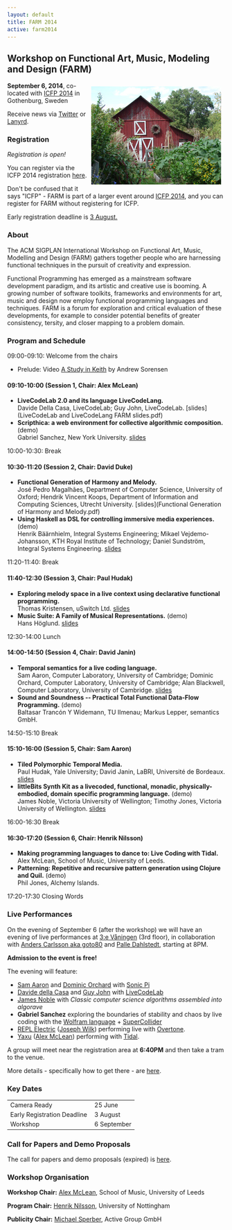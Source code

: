 ```yaml
---
layout: default
title: FARM 2014
active: farm2014
---
```


## Workshop on Functional Art, Music, Modeling and Design (FARM)

<img src="/files/farm-lambda-small.jpg" style="float: right; margin: 10px;" />

**September 6, 2014**, co-located with [ICFP
2014](http://icfpconference.org/icfp2014/) in Gothenburg, Sweden

Receive news via [Twitter](http://twitter.com/WorkshopFARM) or
[Lanyrd](http://lanyrd.com/2014/farm2014/).

### Registration

*Registration is open!*

You can register via the ICFP 2014 registration
[here](https://regmaster4.com/2014conf/ICFP14/register.php).

Don't be confused that it says "ICFP" - FARM is part of a larger event
around [ICFP 2014](http://icfpconference.org/icfp2014/), and you can
register for FARM without registering for ICFP.

Early registration deadline is <a
href="http://www.timeanddate.com/worldclock/fixedtime.html?msg=FARM+2014+early+registration+deadline&amp;iso=20140803T2355&amp;p1=1033">3
August.</a>

### About

The ACM SIGPLAN International Workshop on Functional Art, Music,
Modelling and Design (FARM) gathers together people who are harnessing
functional techniques in the pursuit of creativity and expression.

Functional Programming has emerged as a mainstream software
development paradigm, and its artistic and creative use is booming. A
growing number of software toolkits, frameworks and environments for
art, music and design now employ functional programming languages and
techniques. FARM is a forum for exploration and critical evaluation of
these developments, for example to consider potential benefits of
greater consistency, tersity, and closer mapping to a problem domain.

### Program and Schedule

09:00-09:10: Welcome from the chairs

* Prelude: Video [A Study in Keith](http://vimeo.com/2433947) by
  Andrew Sorensen

#### 09:10-10:00 (Session 1, Chair: Alex McLean)

* **LiveCodeLab 2.0 and its language LiveCodeLang.** <br/> Davide
     Della Casa, LiveCodeLab; Guy John, LiveCodeLab. [slides](LiveCodeLab and LiveCodeLang FARM slides.pdf)
* **Scripthica: a web environment for collective algorithmic
  composition.** (demo) <br/> Gabriel Sanchez, New York University. [slides](scripthica.pdf)

10:00-10:30: Break

#### 10:30-11:20 (Session 2, Chair: David Duke)

* **Functional Generation of Harmony and Melody.** <br/> José Pedro
  Magalhães, Department of Computer Science, University of Oxford;
  Hendrik Vincent Koops, Department of Information and Computing
  Sciences, Utrecht University. [slides](Functional Generation of Harmony and Melody.pdf)
* **Using Haskell as DSL for controlling immersive media
  experiences.** (demo) <br/> Henrik Bäärnhielm, Integral Systems
  Engineering; Mikael Vejdemo-Johansson, KTH Royal Institute of
  Technology; Daniel Sundström, Integral Systems Engineering. [slides](M-Vejdemo-Johansson-Celestra.pdf)

11:20-11:40: Break

#### 11:40-12:30 (Session 3, Chair: Paul Hudak)

* **Exploring melody space in a live context using declarative
  functional programming.** <br/> Thomas Kristensen, uSwitch Ltd. [slides](ThomasGKristensen.pdf)
* **Music Suite: A Family of Musical Representations.** (demo) <br/>
  Hans Höglund. [slides](MusicSuite/FARM2014Slides.html)

12:30-14:00 Lunch

#### 14:00-14:50 (Session 4, Chair: David Janin)

* **Temporal semantics for a live coding language.** <br/> Sam Aaron,
  Computer Laboratory, University of Cambridge; Dominic Orchard,
  Computer Laboratory, University of Cambridge; Alan Blackwell,
  Computer Laboratory, University of Cambridge. [slides](sam-aaron-dominic-orchard-FARM-2014.pdf)
* **Sound and Soundness -- Practical Total Functional Data-Flow
  Programming.** (demo)<br/> Baltasar Trancón Y Widemann, TU Ilmenau; Markus
  Lepper, semantics GmbH.

14:50-15:10 Break

#### 15:10-16:00 (Session 5, Chair: Sam Aaron)

* **Tiled Polymorphic Temporal Media.** <br/> Paul Hudak, Yale
  University; David Janin, LaBRI, Université de Bordeaux. [slides](TPTM-FARM.pdf)
* **littleBits Synth Kit as a livecoded, functional, monadic,
  physically-embodied, domain specific programming language.** (demo) <br/> James
  Noble, Victoria University of Wellington; Timothy Jones, Victoria
  University of Wellington. [slides](littleBits.pdf)

16:00-16:30 Break

#### 16:30-17:20 (Session 6, Chair: Henrik Nilsson)
* **Making programming languages to dance to: Live Coding with Tidal.**
  <br/> Alex McLean, School of Music, University of Leeds.
* **Patterning: Repetitive and recursive pattern generation using
     Clojure and Quil.** (demo)<br/> Phil Jones, Alchemy Islands.
	 
17:20-17:30 Closing Words

### Live Performances

On the evening of September 6 (after the workshop) we will have an
evening of live performances at [3:e Våningen](http://www.3vaningen.se/) (3rd floor), in collaboration with
[Anders Carlsson aka goto80](http://goto80.com/blog/promo) and
[Palle
Dahlstedt](http://www.ait.gu.se/kontaktaoss/personal/palle_dahlstedt/),
starting at 8PM.

**Admission to the event is free!**

The evening will feature:

* [Sam Aaron](http://sam.aaron.name/) and [Dominic
  Orchard](http://www.cl.cam.ac.uk/~dao29/) with [Sonic Pi](http://sonic-pi.net/)
* [Davide della Casa](http://www.davidedc.com/) and [Guy John](http://rumblesan.com/) with [LiveCodeLab](http://livecodelab.net/)
* [James Noble](http://ecs.victoria.ac.nz/Main/JamesNoble) with *Classic computer science algorithms assembled into algorave*
* **Gabriel Sanchez** exploring the boundaries of stability and chaos by
  live coding with the [Wolfram language](http://www.wolfram.com/programming-cloud/) + [SuperCollider](http://supercollider.sourceforge.net/)
* [REPL Electric](http://www.repl-electric.com/) ([Joseph
  Wilk](http://blog.josephwilk.net/)) performing live with
  [Overtone](https://github.com/overtone/overtone).
* [Yaxu](http://yaxu.org/) ([Alex
  McLean](http://music.leeds.ac.uk/people/alex-mclean/)) performing
  with [Tidal](http://yaxu.org/tidal/).

A group will meet near the registration area at **6:40PM** and then
take a tram to the venue.

More details - specifically how to get there - are [here](performance.html).

### Key Dates

<table>
<tr>
<td style="padding-right:10px">Camera Ready</td><td>25 June</td>
</tr>
<tr>
<td style="padding-right:10px">Early Registration Deadline</td><td>3 August</td>
</tr>
<tr>
<td style="padding-right:10px">Workshop</td><td>6 September</td>
</tr>
</table>

### Call for Papers and Demo Proposals

The call for papers and demo proposals (expired) is [here](cfp.html).

### Workshop Organisation

**Workshop Chair:** [Alex
McLean](http://music.leeds.ac.uk/people/alex-mclean/), School of Music, University of Leeds

**Program Chair:** [Henrik Nilsson](http://www.cs.nott.ac.uk/~nhn/), University of Nottingham

**Publicity Chair:** [Michael Sperber](http://www.deinprogramm.de/sperber/), Active Group GmbH

